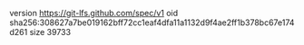 version https://git-lfs.github.com/spec/v1
oid sha256:308627a7be019162bff72cc1eaf4dfa11a1132d9f4ae2ff1b378bc67e174d261
size 39733

